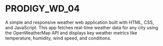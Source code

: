# PRODIGY_WD_04
 A simple and responsive weather web application built with HTML, CSS, and JavaScript. This app fetches real-time weather data for any city using the OpenWeatherMap API and displays key weather metrics like temperature, humidity, wind speed, and conditions.
